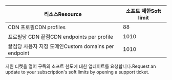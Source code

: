 
| <span data-ttu-id="cde64-101">리소스</span><span class="sxs-lookup"><span data-stu-id="cde64-101">Resource</span></span> | <span data-ttu-id="cde64-102">소프트 제한</span><span class="sxs-lookup"><span data-stu-id="cde64-102">Soft limit</span></span> |
| --- | --- |
| <span data-ttu-id="cde64-103">CDN 프로필</span><span class="sxs-lookup"><span data-stu-id="cde64-103">CDN profiles</span></span> |<span data-ttu-id="cde64-104">8</span><span class="sxs-lookup"><span data-stu-id="cde64-104">8</span></span> |
| <span data-ttu-id="cde64-105">프로필당 CDN 끝점</span><span class="sxs-lookup"><span data-stu-id="cde64-105">CDN endpoints per profile</span></span> |<span data-ttu-id="cde64-106">10</span><span class="sxs-lookup"><span data-stu-id="cde64-106">10</span></span> |
| <span data-ttu-id="cde64-107">끝점당 사용자 지정 도메인</span><span class="sxs-lookup"><span data-stu-id="cde64-107">Custom domains per endpoint</span></span> |<span data-ttu-id="cde64-108">10</span><span class="sxs-lookup"><span data-stu-id="cde64-108">10</span></span> |

<span data-ttu-id="cde64-109">지원 티켓을 열어 구독의 소프트 한도에 대한 업데이트를 요청합니다.</span><span class="sxs-lookup"><span data-stu-id="cde64-109">Request an update to your subscription's soft limits by opening a support ticket.</span></span>

